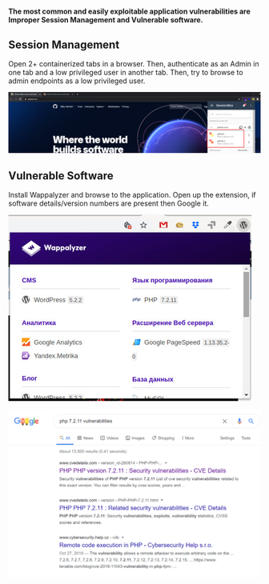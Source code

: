 #### The most common and easily exploitable application vulnerabilities are Improper Session Management and Vulnerable software.

## Session Management
Open 2+ containerized tabs in a browser. Then, authenticate as an Admin in one tab and a low privileged user in another tab. Then, try to browse to admin endpoints as a low privileged user. 

![auth](https://github.com/Badbird3/Methodology/blob/main/Anyone%20can%20hack%20apps/Auth.png)

## Vulnerable Software
Install Wappalyzer and browse to the application. Open up the extension, if software details/version numbers are present then Google it.  

![wap](https://github.com/Badbird3/Methodology/blob/main/Anyone%20can%20hack%20apps/wappalyzer%20example.jpg)

![php](https://github.com/Badbird3/Methodology/blob/main/Anyone%20can%20hack%20apps/PHP%20google.png)
